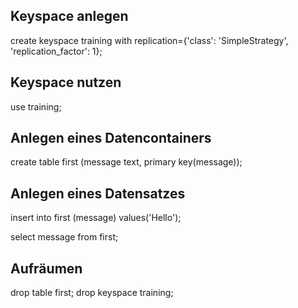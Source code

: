 ## Keyspace anlegen

create keyspace training with replication={'class': 'SimpleStrategy', 'replication_factor': 1};

## Keyspace nutzen

use training;

## Anlegen eines Datencontainers

create table first (message text, primary key(message));

## Anlegen eines Datensatzes

insert into first (message) values('Hello');

select message from first;

## Aufräumen

drop table first;
drop keyspace training;
